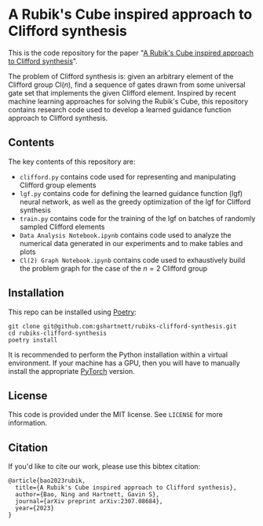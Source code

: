 # A Rubik's Cube inspired approach to Clifford synthesis
This is the code repository for the paper "[A Rubik's Cube inspired approach to Clifford synthesis](https://arxiv.org/abs/2307.08684)".

The problem of Clifford synthesis is: given an arbitrary element of the Clifford group Cl($n$), find a sequence of gates drawn from some universal gate set that implements the given Clifford element. Inspired by recent machine learning approaches for solving the Rubik's Cube, this repository contains research code used to develop a learned guidance function approach to Clifford synthesis.

## Contents
The key contents of this repository are:
- `clifford.py` contains code used for representing and manipulating Clifford group elements
- `lgf.py` contains code for defining the learned guidance function (lgf) neural network, as well as the greedy optimization of the lgf for Clifford synthesis
- `train.py` contains code for the training of the lgf on batches of randomly sampled Clifford elements
- `Data Analysis Notebook.ipynb` contains code used to analyze the numerical data generated in our experiments and to make tables and plots
- `Cl(2) Graph Notebook.ipynb` contains code used to exhaustively build the problem graph for the case of the $n=2$ Clifford group

## Installation
This repo can be installed using [Poetry](https://python-poetry.org/):
```
git clone git@github.com:gshartnett/rubiks-clifford-synthesis.git
cd rubiks-clifford-synthesis
poetry install
```

It is recommended to perform the Python installation within a virtual environment. If your machine has a GPU, then you will have to manually install the appropriate [PyTorch](https://pytorch.org/get-started/locally/) version.

## License
This code is provided under the MIT license. See `LICENSE` for more information.

## Citation
If you'd like to cite our work, please use this bibtex citation:

```
@article{bao2023rubik,
  title={A Rubik's Cube inspired approach to Clifford synthesis},
  author={Bao, Ning and Hartnett, Gavin S},
  journal={arXiv preprint arXiv:2307.08684},
  year={2023}
}
```